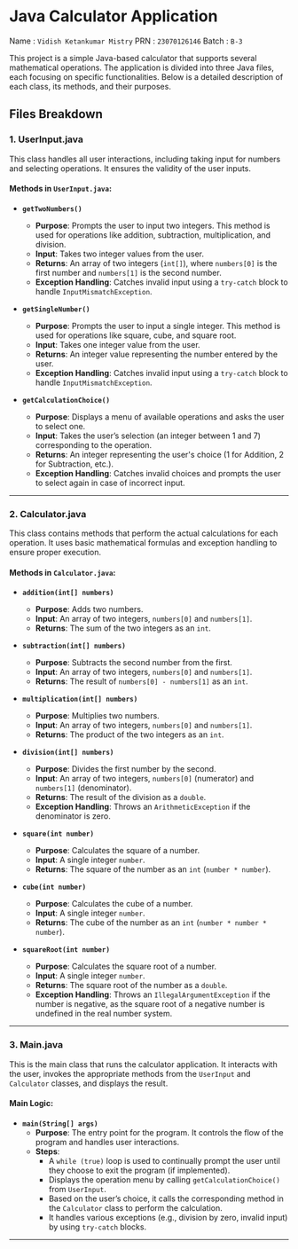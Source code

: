 


# Java Calculator Application

Name : `Vidish Ketankumar Mistry`
PRN : `23070126146`
Batch : `B-3`


This project is a simple Java-based calculator that supports several mathematical operations. The application is divided into three Java files, each focusing on specific functionalities. Below is a detailed description of each class, its methods, and their purposes.

## Files Breakdown

### 1. **UserInput.java**
This class handles all user interactions, including taking input for numbers and selecting operations. It ensures the validity of the user inputs.

#### Methods in `UserInput.java`:

- **`getTwoNumbers()`**
  - **Purpose**: Prompts the user to input two integers. This method is used for operations like addition, subtraction, multiplication, and division.
  - **Input**: Takes two integer values from the user.
  - **Returns**: An array of two integers (`int[]`), where `numbers[0]` is the first number and `numbers[1]` is the second number.
  - **Exception Handling**: Catches invalid input using a `try-catch` block to handle `InputMismatchException`.

- **`getSingleNumber()`**
  - **Purpose**: Prompts the user to input a single integer. This method is used for operations like square, cube, and square root.
  - **Input**: Takes one integer value from the user.
  - **Returns**: An integer value representing the number entered by the user.
  - **Exception Handling**: Catches invalid input using a `try-catch` block to handle `InputMismatchException`.

- **`getCalculationChoice()`**
  - **Purpose**: Displays a menu of available operations and asks the user to select one.
  - **Input**: Takes the user’s selection (an integer between 1 and 7) corresponding to the operation.
  - **Returns**: An integer representing the user's choice (1 for Addition, 2 for Subtraction, etc.).
  - **Exception Handling**: Catches invalid choices and prompts the user to select again in case of incorrect input.

---

### 2. **Calculator.java**
This class contains methods that perform the actual calculations for each operation. It uses basic mathematical formulas and exception handling to ensure proper execution.

#### Methods in `Calculator.java`:

- **`addition(int[] numbers)`**
  - **Purpose**: Adds two numbers.
  - **Input**: An array of two integers, `numbers[0]` and `numbers[1]`.
  - **Returns**: The sum of the two integers as an `int`.

- **`subtraction(int[] numbers)`**
  - **Purpose**: Subtracts the second number from the first.
  - **Input**: An array of two integers, `numbers[0]` and `numbers[1]`.
  - **Returns**: The result of `numbers[0] - numbers[1]` as an `int`.

- **`multiplication(int[] numbers)`**
  - **Purpose**: Multiplies two numbers.
  - **Input**: An array of two integers, `numbers[0]` and `numbers[1]`.
  - **Returns**: The product of the two integers as an `int`.

- **`division(int[] numbers)`**
  - **Purpose**: Divides the first number by the second.
  - **Input**: An array of two integers, `numbers[0]` (numerator) and `numbers[1]` (denominator).
  - **Returns**: The result of the division as a `double`.
  - **Exception Handling**: Throws an `ArithmeticException` if the denominator is zero.

- **`square(int number)`**
  - **Purpose**: Calculates the square of a number.
  - **Input**: A single integer `number`.
  - **Returns**: The square of the number as an `int` (`number * number`).

- **`cube(int number)`**
  - **Purpose**: Calculates the cube of a number.
  - **Input**: A single integer `number`.
  - **Returns**: The cube of the number as an `int` (`number * number * number`).

- **`squareRoot(int number)`**
  - **Purpose**: Calculates the square root of a number.
  - **Input**: A single integer `number`.
  - **Returns**: The square root of the number as a `double`.
  - **Exception Handling**: Throws an `IllegalArgumentException` if the number is negative, as the square root of a negative number is undefined in the real number system.

---

### 3. **Main.java**
This is the main class that runs the calculator application. It interacts with the user, invokes the appropriate methods from the `UserInput` and `Calculator` classes, and displays the result.

#### Main Logic:

- **`main(String[] args)`**
  - **Purpose**: The entry point for the program. It controls the flow of the program and handles user interactions.
  - **Steps**:
    - A `while (true)` loop is used to continually prompt the user until they choose to exit the program (if implemented).
    - Displays the operation menu by calling `getCalculationChoice()` from `UserInput`.
    - Based on the user’s choice, it calls the corresponding method in the `Calculator` class to perform the calculation.
    - It handles various exceptions (e.g., division by zero, invalid input) by using `try-catch` blocks.

---
